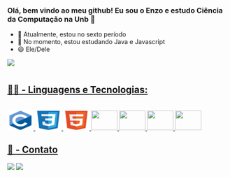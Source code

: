 ### Olá, bem vindo ao meu github! Eu sou o Enzo e estudo Ciência da Computação na Unb  👋

<!--
**enzodevs2000/enzodevs2000** is a ✨ _special_ ✨ repository because its `README.md` (this file) appears on your GitHub profile.

Here are some ideas to get you started:
-->

- 🔭 Atualmente, estou no sexto período
- 🌱 No momento, estou estudando Java e Javascript
- 😄 Ele/Dele

<div>
  <a href="https://github.com/enzodevs2000">
  <img height="180em" src="https://github-readme-stats.vercel.app/api?username=enzodevs2000&show_icons=true&theme=dark&include_all_commits=true&count_private=true"/>
  <!--<img height="180em" src="https://github-readme-stats.vercel.app/api/top-langs/?username=enzodevs2000&layout=compact&langs_count=7&theme=dracula"/>-->
</div>
  
  #
  
  
<div>
  <h2>👨‍💻 - Linguagens e Tecnologias:</h2> <br>
  
  <img  height="45" width="60" src="https://github.com/devicons/devicon/blob/master/icons/c/c-original.svg">
  <img  height="45" width="60" src="https://github.com/devicons/devicon/blob/master/icons/css3/css3-original.svg">
  <img  height="45" width="60" src="https://github.com/devicons/devicon/blob/master/icons/html5/html5-original.svg">
  <img height="45" width="60" src="https://cdn.jsdelivr.net/gh/devicons/devicon/icons/java/java-original.svg" />
  <img height="45" width="60" src="https://cdn.jsdelivr.net/gh/devicons/devicon/icons/javascript/javascript-original.svg" />
  <img height="45" width="60" src="https://cdn.jsdelivr.net/gh/devicons/devicon/icons/nodejs/nodejs-original-wordmark.svg" />
  <img height="45" width="60" src="https://cdn.jsdelivr.net/gh/devicons/devicon/icons/mysql/mysql-original-wordmark.svg" />
          


</div>
  
<div>
  <h2>📧 - Contato </h2>  
  <a href = "mailto:enzodevs2000@gmail.com"><img src="https://img.shields.io/badge/-Gmail-%23333?style=for-the-badge&logo=gmail&logoColor=white" target="_blank"></a>
  <a href="https://www.linkedin.com/in/enzo-sampaio-b77a051b1/" target="_blank"><img src="https://img.shields.io/badge/-LinkedIn-%230077B5?style=for-the-badge&logo=linkedin&logoColor=white" target="_blank"></a> 
</div>

